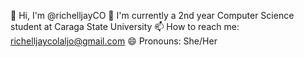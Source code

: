 👋 Hi, I'm @richelljayCO
🏫 I'm currently a 2nd year Computer Science student at Caraga State University
📫 How to reach me: richelljaycolaljo@gmail.com
😄 Pronouns: She/Her

<!--
**richelljayCo/richelljayCO** is a ✨ _special_ ✨ repository because its `README.md` (this file) appears on your GitHub profile.

Here are some ideas to get you started:

- 🔭 I’m currently working on ...
- 🌱 I’m currently learning ...
- 👯 I’m looking to collaborate on ...
- 🤔 I’m looking for help with ...
- 💬 Ask me about ...
- 📫 How to reach me: ...
- 😄 Pronouns: ...
- ⚡ Fun fact: ...
-->
